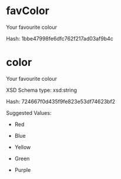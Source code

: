 # favColor

 Your favourite colour

 Hash: 1bbe47998fe6dfc762f217ad03af9b4c

# color

 Your favourite colour

 XSD Schema type: xsd:string

 Hash: 724667f0d435f9fe823e53df74623bf2


 Suggested Values:

* Red

* Blue

* Yellow

* Green

* Purple